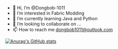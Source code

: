 - 👋 Hi, I’m @Dongbob-1011
- 👀 I’m interested in Fabric Modding
- 🌱 I’m currently learning Java and Python
- 💞️ I’m looking to collaborate on ...
- 📫 How to reach me dongbob1011@outlook.com


[![Anurag's GitHub stats](https://github-readme-stats.vercel.app/api?username=Dongbob-1011)](https://github.com/anuraghazra/github-readme-stats)
<!---
Dongbob-1011/Dongbob-1011 is a ✨ special ✨ repository because its `README.md` (this file) appears on your GitHub profile.
You can click the Preview link to take a look at your changes.
--->
